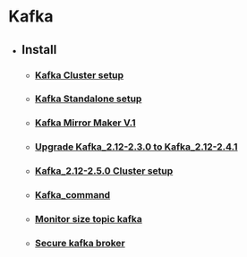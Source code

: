 # Kafka

- ## Install
    - ###  [Kafka Cluster setup](https://github.com/mrockstyle/Kafka/blob/master/Kafka%20cluster.md)
    - ### [Kafka Standalone setup](https://github.com/mrockstyle/Kafka/blob/master/kafka%20standalone.md)
    - ### [Kafka Mirror Maker V.1](https://github.com/mrockstyle/Kafka/blob/master/Kafka%20Mirror%20Maker%20V01.md)
    - ### [Upgrade Kafka_2.12-2.3.0 to Kafka_2.12-2.4.1](https://github.com/mrockstyle/Kafka/blob/master/kafkaupgrade.md)
    - ###  [Kafka_2.12-2.5.0 Cluster setup ](https://github.com/mrockstyle/Kafka/blob/master/kafka_2.12-2.5.md)
    - ### [Kafka_command ](https://github.com/mrockstyle/Kafka/blob/master/kafka-command.md)
    - ### [Monitor size topic kafka](https://github.com/mrockstyle/Kafka/blob/master/monitor%20size%20topic%20kafka%20.md)
    - ### [Secure kafka broker](https://github.com/mrockstyle/Kafka/blob/master/Secure%20a%20kafka%20broker.md)
